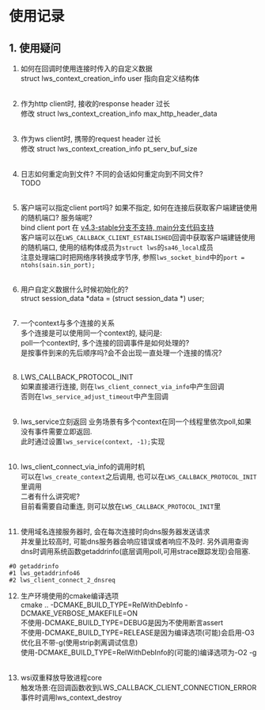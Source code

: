 # 使用记录 #

## 1. 使用疑问  

1) 如何在回调时使用连接时传入的自定义数据  
struct lws_context_creation_info user 指向自定义结构体  
&nbsp;

2) 作为http client时, 接收的response header 过长  
修改 struct lws_context_creation_info max_http_header_data  
&nbsp;

3) 作为ws client时, 携带的request header 过长  
修改 struct lws_context_creation_info pt_serv_buf_size  
&nbsp;

4) 日志如何重定向到文件? 不同的会话如何重定向到不同文件?  
TODO  
&nbsp;

5) 客户端可以指定client port吗? 如果不指定, 如何在连接后获取客户端建链使用的随机端口? 服务端呢?  
bind client port 在 [v4.3-stable分支不支持, main分支代码支持](https://github.com/warmcat/libwebsockets/issues/3150)   
客户端可以在`LWS_CALLBACK_CLIENT_ESTABLISHED`回调中获取客户端建链使用的随机端口, 使用的结构体成员为`struct lws`的`sa46_local`成员  
注意处理端口时把网络序转换成字节序, 参照`lws_socket_bind`中的`port = ntohs(sain.sin_port);`  
&nbsp;

6) 用户自定义数据什么时候初始化的?  
struct session_data *data = (struct session_data *) user;  
&nbsp;

7) 一个context与多个连接的关系  
多个连接是可以使用同一个context的, 疑问是:  
poll一个context时, 多个连接的回调事件是如何处理的?  
是按事件到来的先后顺序吗?会不会出现一直处理一个连接的情况?  
&nbsp;

8) LWS_CALLBACK_PROTOCOL_INIT  
如果直接进行连接, 则在`lws_client_connect_via_info`中产生回调  
否则在`lws_service_adjust_timeout`中产生回调  
&nbsp;

9) lws_service立刻返回
业务场景有多个context在同一个线程里依次poll,如果没有事件需要立即返回.  
此时通过设置`lws_service(context, -1);`实现  
&nbsp;

10) lws_client_connect_via_info的调用时机  
可以在`lws_create_context`之后调用, 也可以在`LWS_CALLBACK_PROTOCOL_INIT`里调用  
二者有什么讲究呢?  
目前看需要自动重连, 则可以放在`LWS_CALLBACK_PROTOCOL_INIT`里  
&nbsp;

11) 使用域名连接服务器时, 会在每次连接时向dns服务器发送请求  
并发量比较高时, 可能dns服务器会响应错误或者响应不及时.
另外调用查询dns时调用系统函数getaddrinfo(底层调用poll,可用strace跟踪发现)会阻塞.
```
#0 getaddrinfo
#1 lws_getaddrinfo46
#2 lws_client_connect_2_dnsreq  
```

12) 生产环境使用的cmake编译选项  
cmake .. -DCMAKE_BUILD_TYPE=RelWithDebInfo -DCMAKE_VERBOSE_MAKEFILE=ON  
不使用-DCMAKE_BUILD_TYPE=DEBUG是因为不使用断言assert  
不使用-DCMAKE_BUILD_TYPE=RELEASE是因为编译选项(可能)会启用-O3优化且不带-g(使用strip剥离调试信息)  
使用-DCMAKE_BUILD_TYPE=RelWithDebInfo的(可能的)编译选项为-O2 -g  
&nbsp;

13) wsi双重释放导致进程core  
触发场景:在回调函数收到LWS_CALLBACK_CLIENT_CONNECTION_ERROR事件时调用lws_context_destroy  


